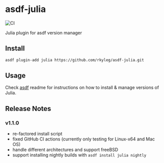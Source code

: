 # asdf-julia

![CI](https://github.com/lassepe/asdf-julia/workflows/CI/badge.svg)

Julia plugin for asdf version manager

## Install

```bash
asdf plugin-add julia https://github.com/rkyleg/asdf-julia.git
```

## Usage

Check [asdf](ashttps://github.com/asdf-vm/asdfdf) readme for instructions on how to install & manage versions of Julia.

## Release Notes

### v1.1.0

- re-factored install script
- fixed GitHub CI actions (currently only testing for Linux-x64 and Mac OS)
- handle different architectures and support freeBSD
- support installing nightly builds with `asdf install julia nightly`
